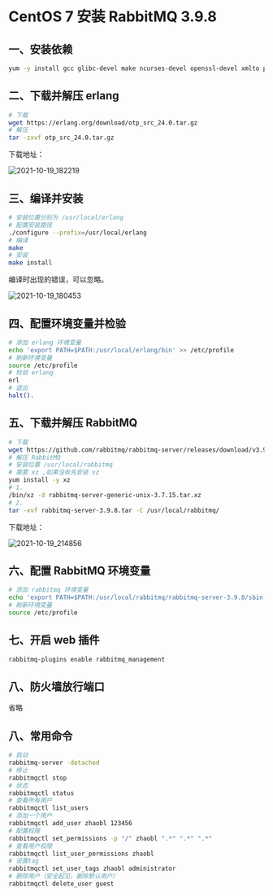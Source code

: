 # CentOS 7 安装 RabbitMQ 3.9.8

## 一、安装依赖

```bash
yum -y install gcc glibc-devel make ncurses-devel openssl-devel xmlto perl wget gtk2-devel binutils-devel
```

## 二、下载并解压 erlang

```bash
# 下载
wget https://erlang.org/download/otp_src_24.0.tar.gz
# 解压
tar -zxvf otp_src_24.0.tar.gz
```

下载地址：

![2021-10-19_182219](https://img.qinweizhao.com/2021/10/2021-10-19_182219.png)

## 三、编译并安装

```bash
# 安装位置分别为 /usr/local/erlang
# 配置安装路径
./configure --prefix=/usr/local/erlang
# 编译
make
# 安装
make install
```

编译时出现的错误，可以忽略。

![2021-10-19_180453](https://img.qinweizhao.com/2021/10/2021-10-19_180453.png)

## 四、配置环境变量并检验

```bash
# 添加 erlang 环境变量
echo 'export PATH=$PATH:/usr/local/erlang/bin' >> /etc/profile
# 刷新环境变量
source /etc/profile
# 检验 erlang
erl
# 退出
halt().
```

## 五、下载并解压 RabbitMQ

```bash
# 下载
wget https://github.com/rabbitmq/rabbitmq-server/releases/download/v3.9.8/rabbitmq-server-generic-unix-3.9.8.tar.xz
# 解压 RabbitMQ 
# 安装位置 /usr/local/rabbitmq
# 需要 xz ,如果没有先安装 xz
yum install -y xz
# 1.
/bin/xz -d rabbitmq-server-generic-unix-3.7.15.tar.xz
# 2.
tar -xvf rabbitmq-server-3.9.8.tar -C /usr/local/rabbitmq/
```

下载地址：

![2021-10-19_214856](https://img.qinweizhao.com/2021/10/2021-10-19_214856.png)

## 六、配置 RabbitMQ 环境变量

```bash
# 添加 rabbitmq 环境变量
echo 'export PATH=$PATH:/usr/local/rabbitmq/rabbitmq-server-3.9.8/sbin' >> /etc/profile
# 刷新环境变量
source /etc/profile
```

## 七、开启 web 插件

```bash
rabbitmq-plugins enable rabbitmq_management
```

## 八、防火墙放行端口

省略

## 八、常用命令

```bash
# 启动
rabbitmq-server -detached
# 停止
rabbitmqctl stop
# 状态
rabbitmqctl status
# 查看所有用户
rabbitmqctl list_users
# 添加一个用户
rabbitmqctl add_user zhaobl 123456
# 配置权限
rabbitmqctl set_permissions -p "/" zhaobl ".*" ".*" ".*"
# 查看用户权限
rabbitmqctl list_user_permissions zhaobl
# 设置tag
rabbitmqctl set_user_tags zhaobl administrator
# 删除用户（安全起见，删除默认用户）
rabbitmqctl delete_user guest
```

